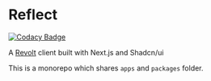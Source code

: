 # Reflect

[![Codacy Badge](https://app.codacy.com/project/badge/Grade/8df44c53068941ab8f58a507136741ea)](https://app.codacy.com/gh/bloomdevelop/reflect-monorepo/dashboard?utm_source=gh&utm_medium=referral&utm_content=&utm_campaign=Badge_grade)

A [Revolt](https://revolt.chat) client built with Next.js and Shadcn/ui

This is a monorepo which shares `apps` and `packages` folder.